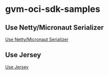 # gvm-oci-sdk-samples

## Use Netty/Micronaut Serializer

[Use Netty/Micronaut Serializer](./netty/README.md)

## Use Jersey

[Use Jersey](./jersey/README.md)
